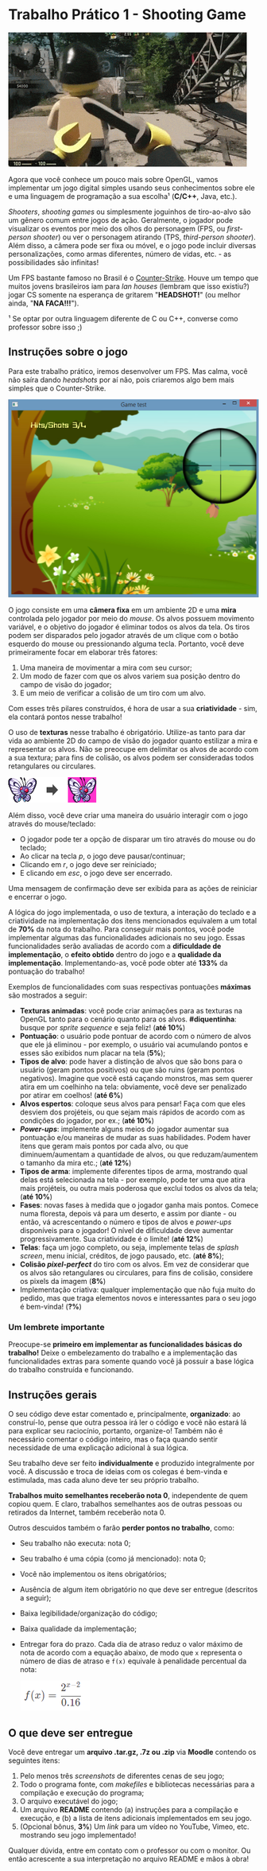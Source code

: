 # Trabalho Prático 1 - Shooting Game

![](images/na-faca.gif)

Agora que você conhece um pouco mais sobre OpenGL, vamos implementar um jogo digital simples usando seus conhecimentos sobre ele e uma linguagem de programação a sua escolha¹ (**C/C++**, Java, etc.).

_Shooters_, _shooting games_ ou simplesmente joguinhos de tiro-ao-alvo são um gênero comum entre jogos de ação. Geralmente, o jogador pode visualizar os eventos por meio dos olhos do personagem (FPS, ou _first-person shooter_) ou ver o personagem atirando (TPS, _third-person shooter_). Além disso, a câmera pode ser fixa ou móvel, e o jogo pode incluir diversas personalizações, como armas diferentes, número de vidas, etc. - as possibilidades são infinitas!

Um FPS bastante famoso no Brasil é o [Counter-Strike](http://store.steampowered.com/app/10). Houve um tempo que muitos jovens brasileiros iam para *lan houses* (lembram que isso existiu?) jogar CS somente na esperança de gritarem "**HEADSHOT!**" (ou melhor ainda, "**NA FACA!!!**").

¹ Se optar por outra linguagem diferente de C ou C++, converse como professor sobre isso ;)

## Instruções sobre o jogo

Para este trabalho prático, iremos desenvolver um FPS. Mas calma, você não saíra dando _headshots_ por aí não, pois criaremos algo bem mais simples que o Counter-Strike.

![Um shooter bem mais amigável](images/shootinggame_screen.png)

O jogo consiste em uma **câmera fixa** em um ambiente 2D e uma **mira** controlada pelo jogador por meio do _mouse_. Os alvos possuem movimento variável, e o objetivo do jogador é eliminar todos os alvos da tela. Os tiros podem ser disparados pelo jogador através de um clique com o botão esquerdo do mouse ou pressionando alguma tecla. Portanto, você deve primeiramente focar em elaborar três fatores:

1. Uma maneira de movimentar a mira com seu cursor;
2. Um modo de fazer com que os alvos variem sua posição dentro do campo de visão do jogador;
3. E um meio de verificar a colisão de um tiro com um alvo.

Com esses três pilares construídos, é hora de usar a sua **criatividade** - sim, ela contará pontos nesse trabalho!

O uso de **texturas** nesse trabalho é obrigatório. Utilize-as tanto para dar vida ao ambiente 2D do campo de visão do jogador quanto estilizar a mira e representar os alvos. Não se preocupe em delimitar os alvos de acordo com a sua textura; para fins de colisão, os alvos podem ser consideradas todos retangulares ou circulares.

![O quadrilátero rosa pode ser considerado como parte da Butterfree para fins de colisão, por exemplo](images/butterfree.png)

Além disso, você deve criar uma maneira do usuário interagir com o jogo através do mouse/teclado:

- O jogador pode ter a opção de disparar um tiro através do mouse ou do teclado;
- Ao clicar na tecla *p*, o jogo deve pausar/continuar;
- Clicando em *r*, o jogo deve ser reiniciado;
- E clicando em *esc*, o jogo deve ser encerrado.

Uma mensagem de confirmação deve ser exibida para as ações de reiniciar e encerrar o jogo.

A lógica do jogo implementada, o uso de textura, a interação do teclado e a criatividade na implementação dos itens mencionados equivalem a um total de **70%** da nota do trabalho. Para conseguir mais pontos, você pode implementar algumas das funcionalidades adicionais no seu jogo. Essas funcionalidades serão avaliadas de acordo com a **dificuldade de implementação**, o **efeito obtido** dentro do jogo e a **qualidade da implementação**. Implementando-as, você pode obter até **133%** da pontuação do trabalho!

Exemplos de funcionalidades com suas respectivas pontuações **máximas** são mostrados a seguir:

- **Texturas animadas**: você pode criar animações para as texturas na OpenGL tanto para o cenário quanto para os alvos. **#diquentinha**: busque por _sprite sequence_ e seja feliz! (**até 10%**)
- **Pontuação**: o usuário pode pontuar de acordo com o número de alvos que ele já eliminou - por exemplo, o usuário vai acumulando pontos e esses são exibidos num placar na tela (**5%**);
- **Tipos de alvo**: pode haver a distinção de alvos que são bons para o usuário (geram pontos positivos) ou que são ruins (geram pontos negativos). Imagine que você está caçando monstros, mas sem querer atira em um coelhinho na tela: obviamente, você deve ser penalizado por atirar em coelhos! (**até 6%**)
- **Alvos espertos**: coloque seus alvos para pensar! Faça com que eles desviem dos projéteis, ou que sejam mais rápidos de acordo com as condições do jogador, por ex.; (**até 10%**)
- **_Power-ups_**: implemente alguns meios do jogador aumentar sua pontuação e/ou maneiras de mudar as suas habilidades. Podem haver itens que geram mais pontos por cada alvo, ou que diminuem/aumentam a quantidade de alvos,  ou que reduzam/aumentem o tamanho da mira etc.; (**até 12%**)
- **Tipos de arma**: implemente diferentes tipos de arma, mostrando qual delas está selecionada na tela - por exemplo, pode ter uma que atira mais projéteis, ou outra mais poderosa que exclui todos os alvos da tela; (**até 10%**)
- **Fases**: novas fases à medida que o jogador ganha mais pontos. Comece numa floresta, depois vá para um deserto, e assim por diante - ou então, vá acrescentando o número e tipos de alvos e *power-ups* disponíveis para o jogador! O nível de dificuldade deve aumentar progressivamente. Sua criatividade é o limite! (**até 12%**)
- **Telas**: faça um jogo completo, ou seja, implemente telas de _splash screen_, menu inicial, créditos, de jogo pausado, etc. (**até 8%**);
- **Colisão _pixel-perfect_** do tiro com os alvos. Em vez de considerar que os alvos são retangulares ou circulares, para fins de colisão, considere os pixels da imagem (**8%**)
- Implementação criativa: qualquer implementação que não fuja muito do pedido, mas que traga elementos novos e interessantes para o seu jogo é bem-vinda! (**?%**)

### Um lembrete importante

Preocupe-se **primeiro em implementar as funcionalidades básicas do trabalho!** Deixe o embelezamento do trabalho e a implementação das funcionalidades extras para somente quando você já possuir a base lógica do trabalho construída e funcionando.

## Instruções gerais

O seu código deve estar comentado e, principalmente, **organizado**: ao construí-lo, pense que outra pessoa irá ler o código e você não estará lá para explicar seu raciocínio, portanto, organize-o! Também não é necessário comentar o código inteiro, mas o faça quando sentir necessidade de uma explicação adicional à sua lógica.

Seu trabalho deve ser feito **individualmente** e produzido integralmente por você. A discussão e troca de ideias com os colegas é bem-vinda e estimulada, mas cada aluno deve ter seu próprio trabalho.

**Trabalhos muito semelhantes receberão nota 0**, independente de quem copiou quem. E claro, trabalhos semelhantes aos de outras pessoas ou retirados da Internet, também receberão nota 0.

Outros descuidos também o farão **perder pontos no trabalho**, como:

- Seu trabalho não executa: nota 0;
- Seu trabalho é uma cópia (como já mencionado): nota 0;
- Você não implementou os itens obrigatórios;
- Ausência de algum item obrigatório no que deve ser entregue (descritos a seguir);
- Baixa legibilidade/organização do código;
- Baixa qualidade da implementação;
- Entregar fora do prazo. Cada dia de atraso reduz o valor máximo de nota de acordo com a equação abaixo, de modo que `x` representa o número de dias de atraso e `f(x)` equivale à penalidade percentual da nota:

  ![Isso implica que 1 ou 2 dias de atraso são pouco penalizados, mas em 5 dias seu trabalho vale 0](../../images/penalidade-por-atraso.png)

## O que deve ser entregue

Você deve entregar um **arquivo .tar.gz, .7z ou .zip** via **Moodle** contendo os seguintes itens:

1. Pelo menos três _screenshots_ de diferentes cenas de seu jogo;
2. Todo o programa fonte, com _makefiles_ e bibliotecas necessárias para a compilação e execução do programa;
3. O arquivo executável do jogo;
4. Um arquivo **README** contendo (a) instruções para a compilação e execução, e (b) a lista de itens adicionais implementados em seu jogo.
5. (Opcional bônus, **3%**) Um _link_ para um vídeo no YouTube, Vimeo, etc. mostrando seu jogo implementado!

Qualquer dúvida, entre em contato com o professor ou com o monitor. Ou então acrescente a sua interpretação no arquivo README e mãos à obra!
